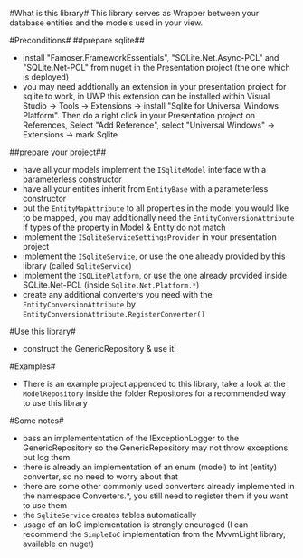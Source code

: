 ﻿#What is this library#
This library serves as Wrapper between your database entities and the models used in your view.

#Preconditions#
##prepare sqlite##
 - install "Famoser.FrameworkEssentials", "SQLite.Net.Async-PCL" and "SQLite.Net-PCL" from nuget in the Presentation project (the one which is deployed)
 - you may need addtionally an extension in your presentation project for sqlite to work, in UWP this extension can be installed within Visual Studio -> Tools -> Extensions -> install "Sqlite for Universal Windows Platform". Then do a right click in your Presentation project on References, Select "Add Reference", select "Universal Windows" -> Extensions -> mark Sqlite

##prepare your project##
 - have all your models implement the `ISqliteModel` interface with a parameterless constructor
 - have all your entities inherit from `EntityBase` with a parameterless constructor
 - put the `EntityMapAttribute` to all properties in the model you would like to be mapped, you may additionally need the `EntityConversionAttribute` if types of the property in Model & Entity do not match
 - implement the `ISqliteServiceSettingsProvider` in your presentation project
 - implement the `ISqliteService`, or use the one already provided by this library (called `SqliteService`)
 - implement the `ISQLitePlatform`, or use the one already provided inside SQLite.Net-PCL (inside `Sqlite.Net.Platform.*`)
 - create any additional converters you need with the `EntityConversionAttribute` by `EntityConversionAttribute.RegisterConverter()`
 
#Use this library#
 - construct the GenericRepository & use it!

#Examples#
 - There is an example project appended to this library, take a look at the `ModelRepository` inside the folder Repositores for a recommended way to use this library

#Some notes#
 - pass an implemententation of the IExceptionLogger to the GenericRepository so the GenericRepository may not throw exceptions but log them
 - there is already an implementation of an enum (model) to int (entity) converter, so no need to worry about that
 - there are some other commonly used converters already implemented in the namespace Converters.*, you still need to register them if you want to use them
 - the `SqliteService` creates tables automatically
 - usage of an IoC implementation is strongly encuraged (I can recommend the `SimpleIoC` implementation from the MvvmLight library, available on nuget)
